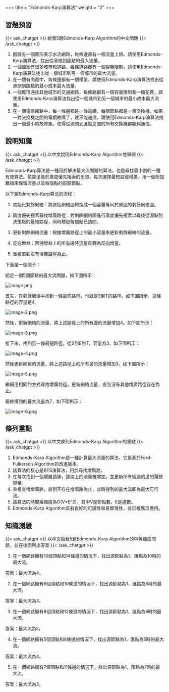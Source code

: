 +++
title = "Edmonds-Karp演算法"
weight = "2"
+++
## 習題預習
{{< ask_chatgpt >}}
給我5題Edmonds-Karp Algorithm的中文問題
{{< /ask_chatgpt >}}



1. 假設有一個圖形表示水流網路，每條邊都有一個流量上限。請使用Edmonds-Karp演算法，找出從源頭到匯點的最大流量。
2. 一個國家有很多城市和道路，每條道路都有一個容量限制，請使用Edmonds-Karp演算法找出從一個城市到另一個城市的最大流量。
3. 在一個有向圖中，每條邊都有一個權值，請使用Edmonds-Karp演算法找出從源頭到匯點的最小成本最大流量。
4. 一個城市通往其他城市的交通網路，每條路都有一個容量限制和一個花費，請使用Edmonds-Karp演算法找出從一個城市到另一個城市的最小成本最大流量。
5. 在一個電信網路中，每一條邊都是一條電纜，每個節點都是一個交換機。如果一對交換機之間的電纜故障了，就不能通信。請使用Edmonds-Karp演算法找出一個最小的故障集，使得從源頭到匯點之間的所有交換機都能夠通信。   

## 說明知識
{{< ask_chatgpt >}}
以中文說明Edmonds-Karp Algorithm並舉例
{{< /ask_chatgpt >}}



Edmonds-Karp算法是一種用於解決最大流問題的算法，也是尋找最小割的一種有效算法。該算法基於廣度優先搜索的思想，每次選擇最短路徑增廣，用一個附加數組來保留流量以及每個點的前驅節點。


以下是Edmonds-Karp算法的流程：

1. 初始化剩餘網絡：將原始網絡圖轉換成一個容量等同於原圖的剩餘網絡圖。

2. 廣度優先搜索尋找增廣路徑：對剩餘網絡圖進行廣度優先搜索以尋找從源點到決策點的最短路徑，同時標記每個點已訪問。

3. 更新剩餘網絡流量：根據增廣路徑上的最小容量來更新剩餘網絡的流量。

4. 反向增益：回溯增益上的所有邊將流量反轉為反向增量。

5. 重複直到沒有增廣路徑為止。

下面是一個例子：

給定一個5個節點的最大流問題，如下圖所示：

![image.png](attachment:image.png)


首先，在剩餘網絡中找到一條最短路徑，也就是S到T的路徑。如下圖所示，這條路徑的容量是4。

![image-2.png](attachment:image-2.png)


然後，更新網絡的流量，將上述路徑上的所有邊的流量增加4。如下圖所示：

![image-3.png](attachment:image-3.png)


接下來，找到另一條最短路徑，從S到E到T，容量為3。如下圖所示：

![image-4.png](attachment:image-4.png)


然後更新網絡的流量，將上述路徑上的所有邊的流量增加3。如下圖所示：

![image-5.png](attachment:image-5.png)


繼續用相同的方式尋找增廣路徑，更新網絡流量，直到沒有其他增廣路徑存在為止。

最終得到的最大流量為7，如下圖所示：

![image-6.png](attachment:image-6.png)   

## 條列重點
{{< ask_chatgpt >}}
以中文條列Edmonds-Karp Algorithm的重點
{{< /ask_chatgpt >}}



1. Edmonds-Karp Algorithm是一種計算最大流量的算法，它是基於Ford-Fulkerson Algorithm的改進版本。
2. 該算法的核心是BFS演算法，用於尋找增廣路。
3. 在每次找到一個增廣路後，該路上的流量被增加，並更新所有經過的邊的殘餘容量。
4. 重複查找增廣路，直到不存在增廣路為止，此時得到的最大流即為最大可行流。
5. 該算法的時間複雜度為O(V*E^2)，其中V是節點數，E是邊數。
6. Edmonds-Karp Algorithm具有良好的可讀性和易實現性，並已被廣泛應用。   

## 知識測驗
{{< ask_chatgpt >}}
以中文給我5題Edmonds-Karp Algorithm的中等難度問題，並在後面列出答案
{{< /ask_chatgpt >}}



1. 在一個網路擁有10個頂點和14條邊的情況下，找出源節點為1，匯點為10時的最大流。

答案：最大流為4。

2. 在一個網路擁有6個頂點和10條邊的情況下，找出源節點為1，匯點為6時的最大流。

答案：最大流為3。

3. 在一個網路擁有8個頂點和12條邊的情況下，找出源節點為1，匯點為8時的最大流。

答案：最大流為5。

4. 在一個網路擁有5個頂點和8條邊的情況下，找出源節點為1，匯點為5時的最大流。

答案：最大流為4。

5. 在一個網路擁有7個頂點和11條邊的情況下，找出源節點為1，匯點為7時的最大流。

答案：最大流為3。   

